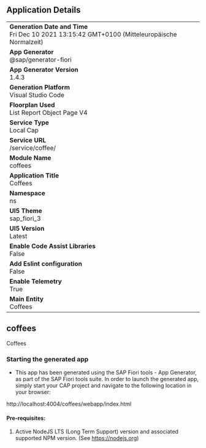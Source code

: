 ## Application Details
|               |
| ------------- |
|**Generation Date and Time**<br>Fri Dec 10 2021 13:15:42 GMT+0100 (Mitteleuropäische Normalzeit)|
|**App Generator**<br>@sap/generator-fiori|
|**App Generator Version**<br>1.4.3|
|**Generation Platform**<br>Visual Studio Code|
|**Floorplan Used**<br>List Report Object Page V4|
|**Service Type**<br>Local Cap|
|**Service URL**<br>/service/coffee/
|**Module Name**<br>coffees|
|**Application Title**<br>Coffees|
|**Namespace**<br>ns|
|**UI5 Theme**<br>sap_fiori_3|
|**UI5 Version**<br>Latest|
|**Enable Code Assist Libraries**<br>False|
|**Add Eslint configuration**<br>False|
|**Enable Telemetry**<br>True|
|**Main Entity**<br>Coffees|

## coffees

Coffees

### Starting the generated app

-   This app has been generated using the SAP Fiori tools - App Generator, as part of the SAP Fiori tools suite.  In order to launch the generated app, simply start your CAP project and navigate to the following location in your browser:

http://localhost:4004/coffees/webapp/index.html

#### Pre-requisites:

1. Active NodeJS LTS (Long Term Support) version and associated supported NPM version.  (See https://nodejs.org)


